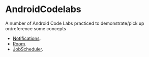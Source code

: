 # AndroidCodelabs

A number of Android Code Labs practiced to demonstrate/pick up on/reference some concepts

- [Notifications](NotifyMe).
- [Room](RoomWordSample).
- [JobScheduler](NotificationScheduler).
